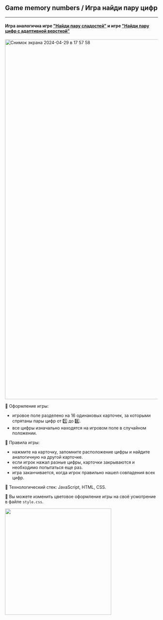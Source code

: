 ## Game memory numbers / Игра найди пару цифр    
****
#### Игра аналогична игре ["Найди пару сладостей"](https://github.com/Frontess/Game_memory_sweets) и игре ["Найди пару цифр с адаптивной версткой"](https://github.com/Frontess/Memory-game)    

<img width="1185" alt="Снимок экрана 2024-04-29 в 17 57 58" src="https://github.com/Frontess/Game-memory-numbers/assets/127450758/451c6bd5-8364-4a70-8a3d-8de4181b9c00">


:game_die: Оформление игры: 
- игровое поле разделено на 16 одинаковых карточек, за которыми спрятаны пары цифр от :one: до :eight:.
- все цифры изначально находятся на игровом поле в случайном положении.

:game_die: Правила игры: 
- нажмите на карточку, запомните расположение цифры и найдите аналогичную на другой картoчке.
- если игрок нажал разные цифры, карточки закрываются и необходимо попытаться еще раз.
- игра заканчивается, когда игрок правильно нашел совпадения всех цифр.

:game_die: Технологический стек: JavaScript, HTML, CSS.

:100: Вы можете изменить цветовое оформление игры на своё усмотрение в файле `style.css`.
<div id="footer">
  
<img src="https://media.giphy.com/media/v1.Y2lkPTc5MGI3NjExMW15MnZtM3RtNmZvZXRyZWhjNXg4d2phZGYyYW4xamJqZDY1amY3eCZlcD12MV9pbnRlcm5hbF9naWZfYnlfaWQmY3Q9Zw/7rjzdle82dcwihtqQn/giphy.gif" width="350" />

</div>
